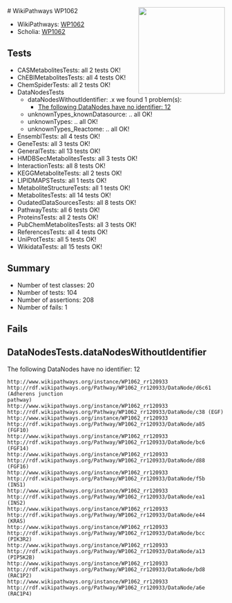 <img style="float: right; width: 200px" src="https://upload.wikimedia.org/wikipedia/commons/thumb/8/83/Wplogo_with_text_500.png/640px-Wplogo_with_text_500.png" />
# WikiPathways WP1062

* WikiPathways: [WP1062](https://new.wikipathways.org/pathways/WP1062)
* Scholia: [WP1062](https://scholia.toolforge.org/wikipathways/WP1062)
## Tests
* CASMetabolitesTests: all 2 tests OK!
* ChEBIMetabolitesTests: all 4 tests OK!
* ChemSpiderTests: all 2 tests OK!
* DataNodesTests
    * dataNodesWithoutIdentifier: .x we found 1 problem(s):
        * [The following DataNodes have no identifier: 12](#8792c492)
    * unknownTypes_knownDatasource: .. all OK!
    * unknownTypes: .. all OK!
    * unknownTypes_Reactome: .. all OK!
* EnsemblTests: all 4 tests OK!
* GeneTests: all 3 tests OK!
* GeneralTests: all 13 tests OK!
* HMDBSecMetabolitesTests: all 3 tests OK!
* InteractionTests: all 8 tests OK!
* KEGGMetaboliteTests: all 2 tests OK!
* LIPIDMAPSTests: all 1 tests OK!
* MetaboliteStructureTests: all 1 tests OK!
* MetabolitesTests: all 14 tests OK!
* OudatedDataSourcesTests: all 8 tests OK!
* PathwayTests: all 6 tests OK!
* ProteinsTests: all 2 tests OK!
* PubChemMetabolitesTests: all 3 tests OK!
* ReferencesTests: all 4 tests OK!
* UniProtTests: all 5 tests OK!
* WikidataTests: all 15 tests OK!


## Summary

* Number of test classes: 20
* Number of tests: 104
* Number of assertions: 208
* Number of fails: 1

## Fails

<a name="8792c492" />

## DataNodesTests.dataNodesWithoutIdentifier

The following DataNodes have no identifier: 12
```
http://www.wikipathways.org/instance/WP1062_rr120933 http://rdf.wikipathways.org/Pathway/WP1062_rr120933/DataNode/d6c61 (Adherens junction
pathway)
http://www.wikipathways.org/instance/WP1062_rr120933 http://rdf.wikipathways.org/Pathway/WP1062_rr120933/DataNode/c38 (EGF)
http://www.wikipathways.org/instance/WP1062_rr120933 http://rdf.wikipathways.org/Pathway/WP1062_rr120933/DataNode/a85 (FGF10)
http://www.wikipathways.org/instance/WP1062_rr120933 http://rdf.wikipathways.org/Pathway/WP1062_rr120933/DataNode/bc6 (FGF14)
http://www.wikipathways.org/instance/WP1062_rr120933 http://rdf.wikipathways.org/Pathway/WP1062_rr120933/DataNode/d88 (FGF16)
http://www.wikipathways.org/instance/WP1062_rr120933 http://rdf.wikipathways.org/Pathway/WP1062_rr120933/DataNode/f5b (INS1)
http://www.wikipathways.org/instance/WP1062_rr120933 http://rdf.wikipathways.org/Pathway/WP1062_rr120933/DataNode/ea1 (INS2)
http://www.wikipathways.org/instance/WP1062_rr120933 http://rdf.wikipathways.org/Pathway/WP1062_rr120933/DataNode/e44 (KRAS)
http://www.wikipathways.org/instance/WP1062_rr120933 http://rdf.wikipathways.org/Pathway/WP1062_rr120933/DataNode/bcc (PIK3R2)
http://www.wikipathways.org/instance/WP1062_rr120933 http://rdf.wikipathways.org/Pathway/WP1062_rr120933/DataNode/a13 (PIP5K2B)
http://www.wikipathways.org/instance/WP1062_rr120933 http://rdf.wikipathways.org/Pathway/WP1062_rr120933/DataNode/bd8 (RAC1P2)
http://www.wikipathways.org/instance/WP1062_rr120933 http://rdf.wikipathways.org/Pathway/WP1062_rr120933/DataNode/a6e (RAC1P4)
```

